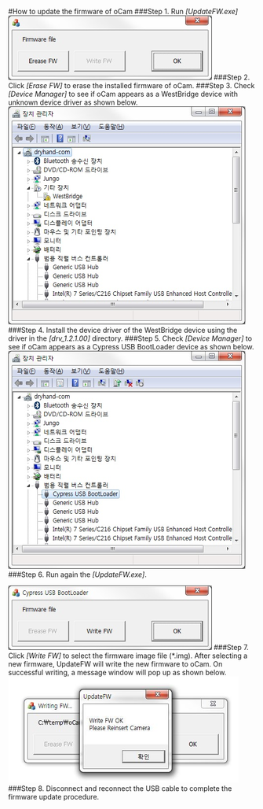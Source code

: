 #How to update the firmware of oCam
###Step 1. Run *[UpdateFW.exe]*
![ScreenShot](../images/1_Run_UpdateFW.jpg)
###Step 2. Click *[Erase FW]* to erase the installed firmware of oCam.
###Step 3. Check *[Device Manager]* to see if oCam appears as a WestBridge device with unknown device driver as shown below.
![ScreenShot](../images/2_device_change.jpg)
###Step 4. Install the device driver of the WestBridge device using the driver in the *[drv_1.2.1.00]* directory.
###Step 5. Check *[Device Manager]* to see if oCam appears as a Cypress USB BootLoader device as shown below.
![ScreenShot](../images/3_driver_setup.jpg)
###Step 6. Run again the *[UpdateFW.exe]*.

![ScreenShot](../images/4_UpdateFW_restart.jpg)
###Step 7. Click *[Write FW]* to select the firmware image file (*.img). After selecting a new firmware, UpdateFW will write the new firmware to oCam. On successful writing, a message window will pop up as shown below.
![ScreenShot](../images/5_Firmware_Update.JPG)
###Step 8. Disconnect and reconnect the USB cable to complete the firmware update procedure.

